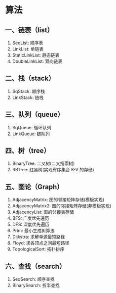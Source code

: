 # 算法

## 一、链表（list）
1. SeqList: 顺序表
2. LinkList: 单链表
3. StaticLinkList: 静态链表
4. DoubleLinkList: 双向链表 

## 二、栈（stack）
1. SqStack: 顺序栈
2. LinkStack: 链栈

## 三、队列（queue）
1. SqQueue: 循环队列
2. LinkQueue: 链队列

## 四、树（tree）
1. BinaryTree: 二叉树(二叉搜索树)
2. RBTree: 红黑树(实现有序集合 K-V 的存储)

## 五、图论（Graph）
1. AdjacencyMatrix: 图的邻接矩阵存储(模板实现)
2. AdjacencyMatrix2: 图的邻接矩阵存储(非模板实现)
3. AdjacencyList: 图的邻接表存储
4. BFS: 广度优先遍历
5. DFS: 深度优先遍历
6. Prim: 最小生成树算法
7. Dijkstra: 求解单源最短路径
8. Floyd: 求各顶点之间最短路径
9. TopologicalSort: 拓扑排序

## 六、查找（search）
1. SeqSearch: 顺序查找
2. BinarySearch: 折半查找